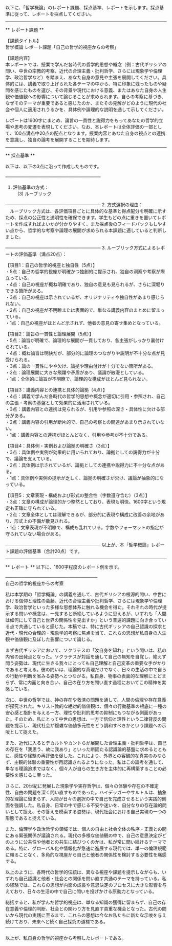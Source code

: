 以下に、「哲学概論」のレポート課題、採点基準、レポートを示します。採点基準に従って、レポートを採点してください。

---------------------------------------
** レポート課題 **

【課題タイトル】  
哲学概論 レポート課題「自己の哲学的視座からの考察」

【課題内容】  
本レポートでは、授業で学んだ各時代の哲学的思想や概念（例：古代ギリシアの問い、中世の宗教的考察、近代の合理主義・批判哲学、さらには現象学や倫理学、政治哲学など）を踏まえ、あなた自身の意見や主張を展開してください。具体的には、講義で取り上げられた各テーマの中から、特に印象に残ったものや疑問を感じたものを選び、その背景や現代における意義、またはあなた自身の人生観や価値観への影響について論じることが求められます。自らの考察に基づき、なぜそのテーマが重要であると感じたのか、またその見解がどのように現代の社会や個人に適用されうるかを、具体例や論理的な説明を通して示してください。  

レポートは1600字にまとめ、論旨の一貫性と説得力をもってあなたの哲学的立場や思考の変遷を表現してください。なお、本レポートは全体評価の一部として、100点満点中20点の配点となります。授業内容とあなた自身の視点との連携を意識し、独自の論考を展開することを期待します。

---------------------------------------
** 採点基準 **

以下は、以下の3点に沿って作成したものです。

──────────────────────────────
1. 評価基準の方式：  
　(3) ルーブリック

──────────────────────────────
2. 方式選択の理由：  
　ルーブリック方式は、各評価項目ごとに具体的な基準と得点配分を明確に示すため、採点の公正性と透明性を確保できます。学生もどの点に重きを置いてレポートを作成すればよいかが分かりやすく、また採点後のフィードバックもしやすい点から、哲学的な考察や論理の展開が求められる本課題に適していると判断しました。

──────────────────────────────
3. ルーブリック方式によるレポートの評価基準（満点20点）：  

【項目1：自己の哲学的視座と独自性（5点）】  
・5点：自己の哲学的視座が明確かつ独創的に提示され、独自の洞察や考察が際立っている。  
・4点：自己の視座が概ね明確であり、独自の意見も見られるが、さらに深堀りできる箇所がある。  
・3点：自己の視座は示されているが、オリジナリティや独自性があまり感じられない。  
・2点：自己の視座が不明瞭または表面的で、単なる講義内容のまとめに留まっている。  
・1点：自己の視座がほとんど示されず、他者の意見の寄せ集めとなっている。  

【項目2：論旨の一貫性と論理展開（5点）】  
・5点：論旨が明確で、論理的な展開が一貫しており、各主張がしっかり裏付けられている。  
・4点：概ね論旨は明快だが、部分的に論理のつながりや説明が不十分な点が見受けられる。  
・3点：論の一貫性にやや欠け、論拠や理由付けが十分でない箇所がある。  
・2点：論理展開に大きな飛躍や矛盾があり、議論が散漫としている。  
・1点：全体的に論旨が不明瞭で、論理的な構成がほとんど見られない。  

【項目3：講義内容との連携と具体的論拠（4点）】  
・4点：講義で学んだ各時代の哲学的思想や概念が適切に引用・参照され、自己の主張・考察の基盤として効果的に活用されている。  
・3点：講義内容との連携は見られるが、引用や参照の深さ・具体性に欠ける部分がある。  
・2点：講義内容の引用が断片的で、自己の考察との関連があまり示されていない。  
・1点：講義内容との連携がほとんどなく、引用や参考が不十分である。  

【項目4：具体例・実例および論拠の明確さ（3点）】  
・3点：具体例や実例が効果的に用いられており、論拠としての説得力が十分で、議論を支えている。  
・2点：具体例は示されているが、論拠としての連携や説得力に不十分な点がある。  
・1点：具体例や実例の提示が乏しく、論拠の明確さが欠け、議論が抽象的になっている。  

【項目5：文章表現・構成および形式の整合性（字数遵守含む）（3点）】  
・3点：文章の構成が論理的かつ整然としており、表現も明快。1600字という規定も正確に守られている。  
・2点：文章全体としては理解できるが、部分的に表現や構成に改善の余地があり、形式上の不備が散見される。  
・1点：文章表現が不明瞭で、構成も乱れている。字数やフォーマットの指定が守られていない場合がある。  

──────────────────────────────
以上が、本「哲学概論」レポート課題の評価基準（合計20点）です。

---------------------------------------
** レポート **
以下に、1600字程度のレポート例を示す。

─────────────────────────────  
自己の哲学的視座からの考察

私は本学期の「哲学概論」の講義を通して、古代ギリシアの根源的問い、中世における信仰と理性の葛藤、近代の合理主義や批判哲学、さらには現象学や倫理学、政治哲学といった多様な思想体系に触れる機会を得た。それぞれの時代が提示する問いや概念は、一見すると断絶しているように思えるが、いずれも「人間は如何にして自己と世界の関係性を見出すか」という普遍的課題に向き合っている点で共通していると感じた。本稿では、特に古代ギリシアの自己認識の探求と近代・現代の合理的・現象学的考察に焦点を当て、これらの思想が私自身の人生観や価値観に及ぼした影響について論じる。

まず古代ギリシアにおいて、ソクラテスの「汝自身を知れ」という問いは、私の内省の出発点となった。ソクラテスが対話を通して自己の無知を自覚し、絶えず問う姿勢は、現代に生きる我々にとっても自己理解と自己変革の重要な手がかりであると考える。彼の問いは、理論的な真理だけでなく、日々の生活の中で自らの行動や判断を省みる姿勢へとつながる。私自身、物事の表面的な理解にとどまらず、常に内面と向き合い、自己の在り方を問い直す過程においてこの精神を実感している。

次に、中世の哲学では、神の存在や救済の問題を通して、人間の倫理や存在意義が探究された。キリスト教的な絶対的価値観は、個々の行動基準の根底に一種の安心感と指針を与える一方、理性や批判的思考の抑制にもつながる側面があった。そのため、私にとって中世の思想は、一方で信仰と理性という二律背反の問題を提示し、現代社会が複雑な価値多元性をどう調和すべきかという課題への示唆として捉えた。

また、近代に入るとデカルトやカントらが展開した合理主義・批判哲学は、自己の存在を「我思う、故に我あり」といった断固たる認識論的基盤に求めるとともに、感性や経験の再評価を促した。これにより、外界との客観的な真実のみならず、主観的体験の重要性が再認識されるようになった。私はこの論考を通して、単なる理論追求ではなく、個々人が自らの生き方を主体的に再構築することの必要性を感じるに至った。

さらに、20世紀に発展した現象学や実存哲学は、個々の体験や存在の不確定性、自由の問題を深く問い直すものであった。ハイデッガーやサルトルは、抽象的な理論に留まらず、人間が日々の選択の中で自己を完成させるという実践的側面を強調した。私自身、日常の中で感じる不安や迷いを、自分なりの存在論的問いとして捉え、その答えを模索する姿勢は、現代社会における自己実現の一つの形態であると捉えている。

また、倫理学や政治哲学の領域では、個人の自由と社会全体の秩序・正義との間にある緊張関係が議論される。現代の多様な価値観の中で、自己の意思決定がどのように公共性や他者との共生に結びつくのかは、私が常に問い続けるテーマである。特に、グローバル化や情報化が急速に進展する現代では、単一の倫理規範に頼ることなく、多角的な視座から自己と他者の関係性を検討する必要性を痛感する。

以上のように、各時代の哲学的伝統は、異なる視座や課題を提示しながらも、いずれも自己認識と他者・社会との関係を問い直す共通のテーマを持っている。私の経験では、これらの思想が内面の成長や意思決定のプロセスに大きな影響を与えており、日々の生活の中で自己に問いを投げかける原動力となっている。

総括すると、私が学んだ哲学的視座は、単なる知識の獲得に留まらず、自己の存在意義や倫理的判断、社会との関わり方を見直す貴重な機会となった。古代の問いから現代の実践に至るまで、これらの思想は今なお私たちに新たな示唆を与え続けており、未来へと続く自己探究の道標である。  
─────────────────────────────  

以上が、私自身の哲学的視座から考察したレポートである。

